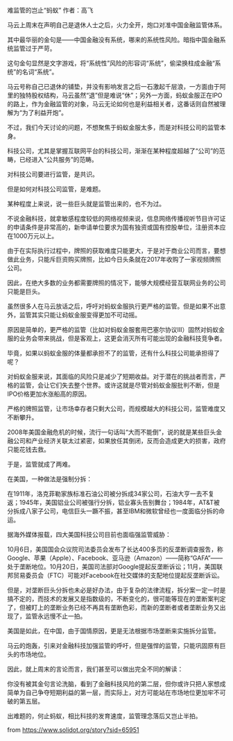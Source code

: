 难监管的岂止“蚂蚁”
作者：高飞

马云上周末在声明自己是退休人士之后，火力全开，炮口对准中国金融监管体系。

其中最华丽的金句是——中国金融没有系统，哪来的系统性风险。暗指中国金融系统监管过于严苛。

这句金句显然是文字游戏，将“系统性”风险的形容词“系统”，偷梁换柱成金融“系统”的名词“系统”。

马云号称自己已退休的铺垫，并没有影响发言之后一石激起千层浪，一方面由于阿里的独特股权结构，马云虽然“退”但是难说“休”；另外一方面，蚂蚁金服正在IPO的路上，作为金融监管的对象，马云无论如何也是利益相关者，这番话则自然被理解为“为了利益开炮”。

不过，我们今天讨论的问题，不想聚焦于蚂蚁金服太多，而是对科技公司的监管本身。



科技公司，尤其是掌握互联网平台的科技公司，渐渐在某种程度超越了“公司”的范畴，已经进入“公共服务”的范畴。

对科技公司要进行监管，是共识。

但是如何对科技公司监管，是难题。

某种程度上来说，说一些巨头就是监管出来的，也不为过。

不说金融科技，就拿敏感程度较低的网络视频来说，信息网络传播视听节目许可证的申请条件是非常高的，新申请单位要求为国有独资或国有控股单位，注册资本应在1000万元以上。

由于在实际执行过程中，牌照的获取难度只能更大，于是对于商业公司而言，要想做此业务，只能斥巨资购买牌照，比如今日头条就在2017年收购了一家视频牌照公司。

因此，在绝大多数的业务都需要牌照的情况下，能够大规模经营互联网业务的公司只能是巨头。

虽然很多人在马云放话之后，呼吁对蚂蚁金服执行更严格的监管。但是如果不出意外，监管其实只能让蚂蚁金服变得更加不可动摇。

原因是简单的，更严格的监管（比如对蚂蚁金服套用巴塞尔协议Ⅲ）固然对蚂蚁金服的业务会带来挑战，但是客观上，这更会消灭所有可能出现的金融科技竞争者。

毕竟，如果以蚂蚁金服的体量都承担不了的监管，还有什么科技公司能承担得了呢？

对蚂蚁金服来说，其面临的风险只是减少了短期收益。对于潜在的挑战者而言，严格的监管，会让它们失去整个世界。或许这就是尽管对蚂蚁金服批判不断，但是IPO价格更加水涨船高的原因。

严格的牌照监管，让市场幸存者只剩大公司，而规模越大的科技公司，监管难度又不断攀升。

2008年美国金融危机的时候，流行一句话叫“大而不能倒”，说的就是某些巨头金融公司和产业经济关联太过紧密，如果放任其倒闭，反而会造成更大的损害，政府只能花钱去救。

于是，监管就成了两难。

在美国，一种做法是强制分拆：

在1911年，洛克菲勒家族标准石油公司被分拆成34家公司，石油大亨一去不复返；1945年，美国铝业公司被强行分拆，铝业寡头告别舞台；1984年，AT&T被分拆成八家子公司，电信巨头一蹶不振，甚至IBM和微软曾经也一度面临分拆的命运。

据海外媒体报载，四大美国科技公司目前也面临强监管威胁：

10月6日，美国国会众议院司法委员会发布了长达400多页的反垄断调查报吿，称Google、苹果（Apple）、Facebook、亚马逊（Amazon）——简称“GAFA”——处于垄断地位。10月20日，美国司法部对Google提起反垄断诉讼；11月，美国联邦贸易委员会（FTC）可能对Facebook在社交媒体的支配地位提起反垄断诉讼。

但是，对垄断巨头分拆也未必是好办法，由于复杂的法律流程，拆分案一定一时是搞不定的，而技术的发展又是指数级的，不断变化的，很可能等现在的垄断案判定了，但被盯上的垄断业务已经不再具有垄断色彩，而新的垄断者或者垄断业务又出现了，监管永远慢不止一拍。

美国是如此，在中国，由于国情原因，更是无法根据市场垄断来实施拆分监管。

马云的炮轰，引来对金融科技加强监管的呼吁，但是强悍的监管，只能巩固原有巨头的市场地位。

因此，就上周末的言论而言，我们甚至可以做出完全不同的解读：

你没有被其金句言论洗脑，看到了金融科技风险的第二层，但你或许只把人家想成简单为自己争夺短期利益的第一层，而实际上，对方可能站在市场地位更加牢不可破的第五层。

出难题的，何止蚂蚁，相比科技的发育速度，监管理念落后又岂止半拍。

from https://www.solidot.org/story?sid=65951
